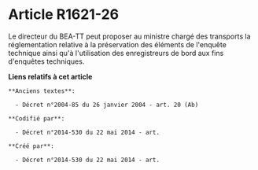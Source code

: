 # Article R1621-26

Le directeur du BEA-TT peut proposer au ministre chargé des transports la réglementation relative à la préservation des
éléments de l'enquête technique ainsi qu'à l'utilisation des enregistreurs de bord aux fins d'enquêtes techniques.

**Liens relatifs à cet article**

	**Anciens textes**:

	  - Décret n°2004-85 du 26 janvier 2004 - art. 20 (Ab)

	**Codifié par**:

	  - Décret n°2014-530 du 22 mai 2014 - art.

	**Créé par**:

	  - Décret n°2014-530 du 22 mai 2014 - art.
